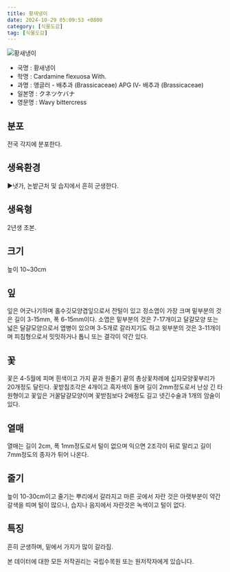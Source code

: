 ```yaml
---
title: 황새냉이
date: 2024-10-29 05:09:53 +0800
category: [식물도감]
tag: [식물도감]
---
```




![황새냉이](/fileUpload/plants/basic/Cruciferae/Cardamine/8414/1_th2.JPG)
- 국명 : 황새냉이
- 학명 : Cardamine flexuosa With.
- 과명 : 앵글러 - 배추과 (Brassicaceae) APG Ⅳ- 배추과 (Brassicaceae)
- 일본명 : クネツケバナ
- 영문명 : Wavy bittercress


## 분포
전국 각지에 분포한다.
## 생육환경
▶냇가, 논밭근처 및 습지에서 흔히 군생한다.
## 생육형
2년생 초본.
## 크기
높이 10~30cm
## 잎
잎은 어긋나기하며 홀수깃모양겹잎으로서 잔털이 있고 정소엽이 가장 크며 밑부분의 것은 길이 3-15mm, 폭 6-15mm이다. 소엽은 밑부분의 것은 7-17개이고 달걀모양 또는 넓은 달걀모양으로서 엽병이 있으며 3-5개로 갈라지기도 하고 윗부분의 것은 3-11개이며 피침형으로서 밋밋하거나 톱니 또는 결각이 약간 있다.
## 꽃
꽃은 4-5월에 피며 흰색이고 가지 끝과 원줄기 끝의 총상꽃차례에 십자모양꽃부리가 20개정도 달린다. 꽃받침조각은 4개이고 흑자색이 돌며 길이 2mm정도로서 난상 긴 타원형이고 꽃잎은 거꿀달걀모양이며 꽃받침보다 2배정도 길고 넷긴수술과 1개의 암술이 있다.
## 열매
열매는 길이 2cm, 폭 1mm정도로서 털이 없으며 익으면 2조각이 뒤로 말리고 길이 7mm정도의 종자가 튀어 나온다.
## 줄기
높이 10-30cm이고 줄기는 뿌리에서 갈라지고 마른 곳에서 자란 것은 아랫부분이 약간 갈색을 띠며 털이 많으나, 습지나 음지에서 자란것은 녹색이고 털이 없다.
## 특징
흔히 군생하며, 밑에서 가지가 많이 갈라짐.






본 데이터에 대한 모든 저작권리는 국립수목원 또는 원저작자에게 있습니다.
